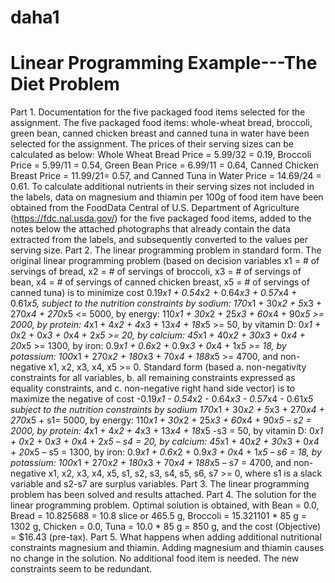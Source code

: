 # daha1
# Linear Programming Example---The Diet Problem
Part 1. Documentation for the five packaged food items selected for the assignment. 
The five packaged food items: whole-wheat bread, broccoli, green bean, canned chicken breast and canned tuna in water have been selected for the assignment. The prices of their serving sizes can be calculated as below: Whole Wheat Bread Price = 5.99/32 = 0.19, Broccoli Price = 5.99/11 = 0.54, Green Bean Price = 6.99/11 = 0.64, Canned Chicken Breast Price = 11.99/21= 0.57, and Canned Tuna in Water Price = 14.69/24 = 0.61.
To calculate additional nutrients in their serving sizes not included in the labels, data on magnesium and thiamin per 100g of food item have been obtained from the FoodData Central of U.S. Department of Agriculture (https://fdc.nal.usda.gov/) for the five packaged food items, added to the notes below the attached photographs that already contain the data extracted from the labels, and subsequently converted to the values per serving size.
Part 2. The linear programming problem in standard form.
The original linear programming problem (based on decision variables x1 = # of servings of bread, x2 = # of servings of broccoli, x3 = # of servings of bean, x4 = # of servings of canned chicken breast, x5 = # of servings of canned tuna) is to minimize cost 0.19*x1 + 0.54*x2 + 0.64*x3 + 0.57*x4 + 0.61*x5, subject to the nutrition constraints by sodium: 170*x1 + 30*x2 + 5*x3 + 270*x4 + 270*x5 <= 5000, by energy: 110*x1 + 30*x2 + 25*x3 + 60*x4 + 90*x5 >= 2000, by protein: 4*x1 + 4*x2 + 4*x3 + 13*x4 + 18*x5 >= 50, by vitamin D: 0*x1 + 0*x2 + 0*x3 + 0*x4 + 2*x5 >= 20, by calcium: 45*x1 + 40*x2 + 30*x3 + 0*x4 + 20*x5 >= 1300,
by iron: 0.9*x1 + 0.6*x2 + 0.9*x3 + 0*x4 + 1*x5 >= 18, by potassium: 100*x1 + 270*x2 + 180*x3 + 70*x4 + 188*x5 >= 4700, and non-negative x1, x2, x3, x4, x5 >= 0.
Standard form (based a. non-negativity constraints for all variables, b. all remaining constraints expressed as equality constraints, and c. non-negative right hand side vector) is to maximize the negative of cost -0.19*x1 - 0.54*x2 - 0.64*x3 - 0.57*x4 - 0.61*x5 subject to the nutrition constraints by sodium 170*x1 + 30*x2 + 5*x3 + 270*x4 + 270*x5 + s1= 5000, by energy: 110*x1 + 30*x2 + 25*x3 + 60*x4 + 90*x5 – s2 = 2000, by protein: 4*x1 + 4*x2 + 4*x3 + 13*x4 + 18*x5 -s3 = 50, by vitamin D: 0*x1 + 0*x2 + 0*x3 + 0*x4 + 2*x5 – s4 = 20, by calcium: 45*x1 + 40*x2 + 30*x3 + 0*x4 + 20*x5 – s5 = 1300, by iron: 0.9*x1 + 0.6*x2 + 0.9*x3 + 0*x4 + 1*x5 – s6 = 18, by potassium: 100*x1 + 270*x2 + 180*x3 + 70*x4 + 188*x5 – s7 = 4700, and non-negative x1, x2, x3, x4, x5, s1, s2, s3, s4, s5, s6, s7 >= 0, where s1 is a slack variable and s2-s7 are surplus variables. 
Part 3. The linear programming problem has been solved and results attached.
Part 4. The solution for the linear programming problem. Optimal solution is obtained, with Bean = 0.0, Bread = 10.825688 = 10.8 slice or 465.5 g, Broccoli = 15.321101 * 85 g = 1302 g, Chicken = 0.0, Tuna = 10.0 * 85 g = 850 g, and the cost (Objective) = $16.43 (pre-tax).
Part 5. What happens when adding additional nutritional constraints magnesium and thiamin. Adding magnesium and thiamin causes no change in the solution. No additional food item is needed. The new constraints seem to be redundant. 
